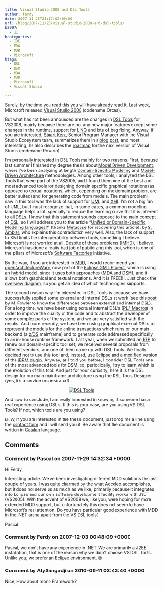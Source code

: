 ```yaml
---
title: Visual Studio 2008 and DSL Tools
author: ferdy
date: 2007-11-25T23:17:02+00:00
url: /blog/2007/11/26/visual-studio-2008-and-dsl-tools/
b2007:
  - 11
bcategories:
  - IDE
  - MDA
  - MDD
  - Microsoft
btags:
  - DSL
  - DSM
  - MDA
  - MDD
  - Microsoft
  - Visual Studio

---
```

Surely, by the time you read this you will have already read it. Last week, Microsoft released [Visual Studio 2008][1] (codename Orcas).

But what has not been announced are the changes in [DSL Tools][2] for VS2008, mainly because there are not any new major features except some changes in the runtime, support for [LINQ][3] and lots of bug fixing. Anyway, if you are interested, [Stuart Kent][4], Senior Program Manager with the Visual Studio Ecosystem team, summarizes them in a [blog post][5], and most interesting, he also describes the [roadmap][6] for the next version of Visual Studio (codename Rosario).

I&#8217;m personally interested in DSL Tools mainly for two reasons. First, because last summer I finished my degree thesis about [Model Driven Development][7], where I&#8217;ve been analyzing at length [Domain-Specific Modeling][8] and [Model-Driven Architecture][9] methodologies. Among other tools, I analyzed the DSL Tools that were part of the VS2005, and I found them one of the best and most advanced tools for designing domain specific graphical notations (as opposed to textual notations, which, depending on the domain problem, are better suited) and for generating code from models. The main problem I saw in this tool was the lack of support for <acronym title="Unified Modeling Language">UML</acronym> and <acronym title="XML Metadata Interchange">XMI</acronym>. I&#8217;m not a big fan of UML, but I must recognize that, in some cases, a common modeling language helps a lot, specially to reduce the learning curve that it is inherent to all DSLs. I know that this statement sounds opposed to the main concept of <acronym title="Domain-Specific Language">DSL</acronym>, so I will address you to the article &#8220;[Unified or Domain-Specific Modeling languages?][10]&#8221; (thanks [Metacase][11] for recovering this article), by [S. Ambler][12], who explains this contradiction very well. Also, the lack of support to XMI limits the interoperability between tools, something I believe Microsoft is not worried at all. Despite of these problems (<acronym title="In my humble opinion">IMHO</acronym>), I believe Microsoft has done a really bad job of publicizing this tool, which is one of the pillars of Microsoft&#8217;s [Software Factories][13] initiative.

By the way, if you are interested in <acronym title="Model Driven Development">MDD</acronym>, I would recommend you [openArchitectureWare][14], now part of the [Eclipse GMT Project][15], which is using an hybrid model, since it uses both approaches (<acronym title="Model-Driven Architecture">MDA</acronym> and <acronym title="Domain-Specific Modeling">DSM</acronym>), and it allows both graphical and textual notations. And it is FREE!!!. Just check the [overview diagram][16], so you get an idea of which technologies supports.

The second reason why I&#8217;m interested in DSL Tools is because we have successfully applied some external and internal DSLs at work (see this [post][17] by M. Fowler to know the differences between external and internal DSL). For a long time, we have been using textual internal DSL&#8217;s ([PL/I Macros][18]) in order to improve the quality of the code and to abstract the developer of some complex parts of the system, and we are very satisfied with the results. And more recently, we have been using graphical external DSL&#8217;s to represent the models for the online transactions which runs on our main backend (a [z/OS][19] mainframe) and to generate code addressed specifically to an in-house runtime framework. Last year, when we submitted an <acronym title="Request for Proposal">RFP</acronym> to renew our domain-specific tool set, we received several proposals from different vendors, and one of them came up with DSL Tools. We finally decided not to use this tool and, instead, use [Eclipse][20] and a modified version of the [jBPM plugin][21]. Anyway, as I told you before, I consider DSL Tools one of the most advanced tools for DSM, so, periodically, I try to learn which is the evolution of this tool. And just for your curiosity, here it is the DSL design for our main mainframe architecture using the DSL Tools Designer (yes, it&#8217;s a service orchestrator!):

<center>
  <a href='/blog/images/2007/11/dsl-tools.jpg' title='DSL Tools'><img src='/blog/images/2007/11/dsl-tools.thumbnail.jpg' alt='DSL Tools' /></a><br />
</center>


  


And now to conclude, I am really interested in knowing if someone has a real experience using DSL&#8217;s. If this is your case, are you using VS DSL Tools? If not, which tools are you using?

BTW, if you are interested in the thesis document, just drop me a line using the [contact form][22] and I will send you it. Be aware that the document is written in [Catalan][23] language.

 [1]: http://msdn2.microsoft.com/en-us/vstudio/products/default.aspx
 [2]: http://msdn2.microsoft.com/en-us/vstudio/Aa718368.aspx
 [3]: http://msdn2.microsoft.com/en-us/netframework/aa904594.aspx
 [4]: http://blogs.msdn.com/stuart_kent/default.aspx
 [5]: http://blogs.msdn.com/stuart_kent/archive/2007/11/22/what-s-new-for-dsl-tools-in-vs2008-vs2008-sdk.aspx
 [6]: http://blogs.msdn.com/stuart_kent/archive/2007/11/22/dsl-tools-beyond-vs2008.aspx
 [7]: http://en.wikipedia.org/wiki/Model-driven_development
 [8]: http://en.wikipedia.org/wiki/Domain-Specific_Modeling
 [9]: http://en.wikipedia.org/wiki/Model-driven_architecture
 [10]: http://www.metacase.com/news/AgileModelingMarch2006.html
 [11]: http://www.metacase.com/
 [12]: http://www.ambysoft.com/
 [13]: http://en.wikipedia.org/wiki/Software_factory
 [14]: http://www.openarchitectureware.org/
 [15]: http://www.eclipse.org/gmt/
 [16]: http://www.eclipse.org/gmt/oaw/diagram.php
 [17]: http://martinfowler.com/bliki/DomainSpecificLanguage.html
 [18]: http://en.wikipedia.org/wiki/Macro_(computer_science)#Procedural_macros
 [19]: http://en.wikipedia.org/wiki/Z/OS
 [20]: http://www.eclipse.org/
 [21]: http://sourceforge.net/projects/jbpm/
 [22]: http://www.rodenas.org/blog/contact/
 [23]: http://en.wikipedia.org/wiki/Catalan_language

## Comments

### Comment by Pascal on 2007-11-29 14:32:34 +0000
Hi Ferdy,

Interesting article. We&#8217;ve been investigating different MDD solutions the last couple of years. I was quite charmed by the what Acceleo accomplishes, but it does not serve us as much as we like, primarily because it integrates into Eclipse and our own software development facility works with .NET (VS2005). With the advent of VS2008 we, like you, were hoping for more extended MDD support, but unfortunately this does not seem to have Microsoft&#8217;s real attention. Do you have particular good experience with MDD in the .NET arena apart from the VS DSL tools?

Pascal.

### Comment by Ferdy on 2007-12-03 00:48:09 +0000
Pascal, we don&#8217;t have any experience in .NET. We are primarily a J2EE installation, that is one of the reason why we didn&#8217;t choose VS DSL Tools. Unlike you, we prefer an Eclipse environment. 😉

### Comment by AlySangadji on 2010-06-11 02:43:40 +0000
Nice, How about mono Framework?